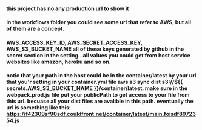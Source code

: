#### this project has no any production url to show it

#### in the workflows folder you could see some url that refer to AWS, but all of them are a concept.

#### **AWS_ACCESS_KEY_ID**, **AWS_SECRET_ACCESS_KEY**, **AWS_S3_BUCKET_NAME** all of these keys generated by github in the secret section in the setting.. all values you could get from host service websites like amazon, heroku and so on.

#### notic that your path in the host could be in the container/latest by your url that you'r setting in your container.yml file **aws s3 sync dist s3://${{ secrets.AWS_S3_BUCKET_NAME }}/container/latest**. make sure in the webpack.prod.js file put your publicPath to get access to your file from this url. becuase all your dist files are avalible in this path. eventually the url is something like this: **https://f42309sf90sdf.couldfront.net/container/latest/main.foisdf8972354.js**
